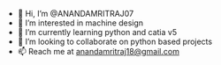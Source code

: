 - 👋 Hi, I’m @ANANDAMRITRAJ07
- 👀 I’m interested in machine design
- 🌱 I’m currently learning python and catia v5
- 💞️ I’m looking to collaborate on python based projects
- 📫 Reach me at anandamritraj18@gmail.com

<!---
ANANDAMRITRAJ07/ANANDAMRITRAJ07 is a ✨ special ✨ repository because its `README.md` (this file) appears on your GitHub profile.
You can click the Preview link to take a look at your changes.
--->
